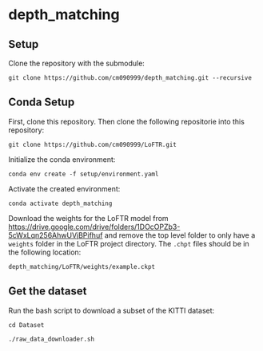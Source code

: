 # depth_matching

## Setup

Clone the repository with the submodule:
```
git clone https://github.com/cm090999/depth_matching.git --recursive
```

## Conda Setup
First, clone this repository. Then clone the following repositorie into this repository:
``` 
git clone https://github.com/cm090999/LoFTR.git
```

Initialize the conda environment:

``` 
conda env create -f setup/environment.yaml
```

Activate the created environment:
``` 
conda activate depth_matching
```

Download the weights for the LoFTR model from https://drive.google.com/drive/folders/1DOcOPZb3-5cWxLqn256AhwUVjBPifhuf and remove the top level folder to only have a ```weights``` folder in the LoFTR project directory. The ```.chpt``` files should be in the following location:

```
depth_matching/LoFTR/weights/example.ckpt
```

## Get the dataset
Run the bash script to download a subset of the KITTI dataset:

```
cd Dataset
```
```
./raw_data_downloader.sh
```